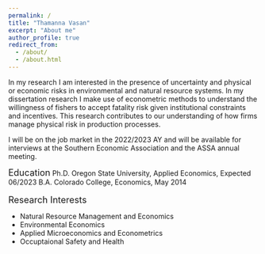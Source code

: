 ```yaml
---
permalink: /
title: "Thamanna Vasan"
excerpt: "About me"
author_profile: true
redirect_from: 
  - /about/
  - /about.html
---
```


In my research I am interested in the presence of uncertainty and physical or economic risks in environmental and natural resource systems. In my dissertation research I make use of econometric methods to understand the willingness of fishers to accept fatality risk given institutional constraints and incentives. This research contributes to our understanding of how firms manage physical risk in production processes. 

I will be on the job market in the 2022/2023 AY and will be available for interviews at the Southern Economic Association and the ASSA annual meeting. 

<font size="4">Education</font>
Ph.D.  Oregon State University, Applied Economics, Expected 06/2023
B.A.  Colorado College, Economics, May 2014
<br>
<br>
<font size="4">Research Interests</font>
* Natural Resource Management and Economics
* Environmental Economics 
* Applied Microeconomics and Econometrics
* Occuptaional Safety and Health


